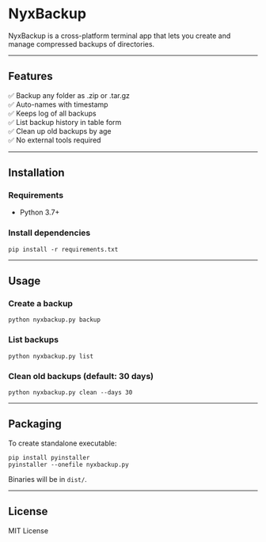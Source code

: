 # NyxBackup

NyxBackup is a cross-platform terminal app that lets you create and manage compressed backups of directories.

---

## Features  
✅ Backup any folder as .zip or .tar.gz  
✅ Auto-names with timestamp  
✅ Keeps log of all backups  
✅ List backup history in table form  
✅ Clean up old backups by age  
✅ No external tools required  

---

## Installation  

### Requirements  
- Python 3.7+  

### Install dependencies  
```
pip install -r requirements.txt
```

---

## Usage  

### Create a backup  
```
python nyxbackup.py backup
```

### List backups  
```
python nyxbackup.py list
```

### Clean old backups (default: 30 days)  
```
python nyxbackup.py clean --days 30
```

---

## Packaging  

To create standalone executable:  
```
pip install pyinstaller
pyinstaller --onefile nyxbackup.py
```  
Binaries will be in `dist/`.  

---

## License  

MIT License
